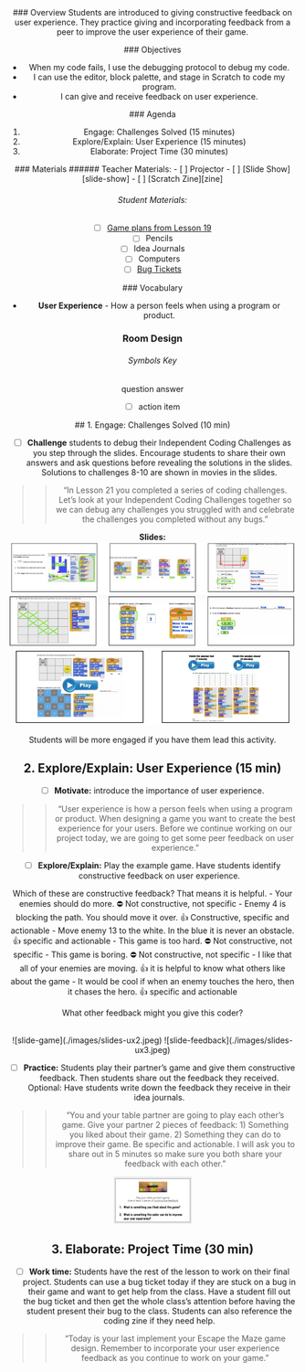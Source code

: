 <header class='header' title='Final Project & User Experience' subtitle='Lesson 23'/>

<notable>
<iconp src='/icons/activity.png'>### Overview</iconp>
Students are introduced to giving constructive feedback on user experience. They practice giving and incorporating feedback from a peer to improve the user experience of their game.

<iconp src='/icons/objectives.png'>### Objectives</iconp>
- When my code fails, I use the debugging protocol to debug my code.
- I can use the editor, block palette, and stage in Scratch to code my program.
- I can give and receive feedback on user experience.

<iconp src='/icons/agenda.png'>### Agenda</iconp>
1. Engage: Challenges Solved (15 minutes)
1. Explore/Explain: User Experience (15 minutes)
1. Elaborate: Project Time (30 minutes)

<note>
<iconp src='/icons/materials.png'>### Materials</iconp>
###### Teacher Materials:
- [ ] Projector
- [ ] [Slide Show][slide-show]
- [ ] [Scratch Zine][zine]
 
###### Student Materials:
- [ ] [Game plans from Lesson 19][plan]
- [ ] Pencils
- [ ] Idea Journals
- [ ] Computers
- [ ] [Bug Tickets][bug]

<iconp src='/icons/vocab.png'>### Vocabulary</iconp>
- **User Experience** - How a person feels when using a program or product.

</note>

### Room Design

<note>

###### Symbols Key
<iconp ml='1.65em' type='question'>question</iconp>
<iconp ml='1.65em' type='answer'>answer</iconp>
- [ ] action item 
</note>

<pagebreak/>
## 1. Engage: Challenges Solved (10 min)

- [ ] **Challenge** students to debug their Independent Coding Challenges as you step through the slides. Encourage students to share their own answers and ask questions before revealing the solutions in the slides. Solutions to challenges 8-10 are shown in movies in the slides. 

> > “In Lesson 21 you completed a series of coding challenges. Let’s look at your Independent Coding Challenges together so we can debug any challenges you struggled with and celebrate the challenges you completed without any bugs.”

**Slides:** ![slide-solutions1](./images/slides-solutions1.jpeg)
![slide-solutions2](./images/slides-solutions2.jpeg)
![slide-solutions3](./images/slides-solutions3.jpeg)

<note type="tip"> Students will be more engaged if you have them lead this activity.</note>

## 2. Explore/Explain: User Experience (15 min) 

- [ ] **Motivate:** introduce the importance of user experience.

> > “User experience is how a person feels when using a program or product. When designing a game you want to create the best experience for your users. Before we continue working on our project today, we are going to get some peer feedback on user experience.”

- [ ] **Explore/Explain:** Play the example game. Have students identify constructive feedback on user experience.

<incop type="question">Which of these are constructive feedback? That means it is helpful.</incop>
	- Your enemies should do more.
		⛔ Not constructive, not specific
	- Enemy 4 is blocking the path. You should move it over.
		👍 Constructive, specific and actionable
	- Move enemy 13 to the white. In the blue it is never an obstacle.
		👍 specific and actionable
	- This game is too hard.
		⛔ Not constructive, not specific
	- This game is boring.
		⛔ Not constructive, not specific
	- I like that all of your enemies are moving.
		👍 it is helpful to know what others like about the game
	- It would be cool if when an enemy touches the hero, then it chases the hero.
		👍 specific and actionable

<iconp type="question">What other feedback might you give this coder?</iconp>

<br/>
<note> ![slide-game](./images/slides-ux2.jpeg)
![slide-feedback](./images/slides-ux3.jpeg)
</note>


- [ ] **Practice:** Students play their partner’s game and give them constructive feedback. Then students share out the feedback they received. Optional: Have students write down the feedback they receive in their idea journals.

> > “You and your table partner are going to play each other’s game. Give your partner 2 pieces of feedback: 1) Something you liked about their game. 2) Something they can do to improve their game. Be specific and actionable. I will ask you to share out in 5 minutes so make sure you both share your feedback with each other.” 

<note> ![slide-practice](./images/slides-ux4.jpeg) </note>

## 3. Elaborate: Project Time (30 min) 

- [ ] **Work time:** Students have the rest of the lesson to work on their final project. Students can use a bug ticket today if they are stuck on a bug in their game and want to get help from the class. Have a student fill out the bug ticket and then get the whole class’s attention before having the student present their bug to the class. Students can also reference the coding zine if they need help.

> > “Today is your last  implement your Escape the Maze game design. Remember to incorporate your user experience feedback as you continue to work on your game.”

</notable>

[slide-show]: https://docs.google.com/presentation/d/1ocZZQSVxaP8DneUVH-qfys1Z5ecJ3qUUnrktrOnZGKo/edit#slide=id.g212b6187de_0_12
[bug]: https://docs.google.com/document/d/1nsZKA0Pq9K1XtSI7n0oyUqLmY5HV9E9t4LU_wkDZJYA/edit?usp=sharing
[plan]: https://drive.google.com/file/d/0B2wBzr9vcXjPN3hPQmItMndvQ1k/view
[zine]: https://tinyurl.com/scratch-zine
